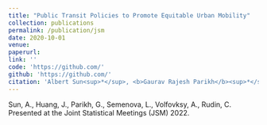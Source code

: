 ```yaml
---
title: "Public Transit Policies to Promote Equitable Urban Mobility"
collection: publications
permalink: /publication/jsm
date: 2020-10-01
venue: 
paperurl: 
link: ''
code: 'https://github.com/'
github: 'https://github.com/'
citation: 'Albert Sun<sup>*</sup>, <b>Gaurav Rajesh Parikh</b><sup>*</sup>,Jenny Huang, Lesia Semanova, . 2020. doi:10.1101/2020.07.22.20159731 (<i>medRxiv preprint</i> )'
---
```



Sun, A., Huang, J., Parikh, G., Semenova, L., Volfovksy, A., Rudin, C.  Presented at the Joint Statistical Meetings (JSM) 2022.